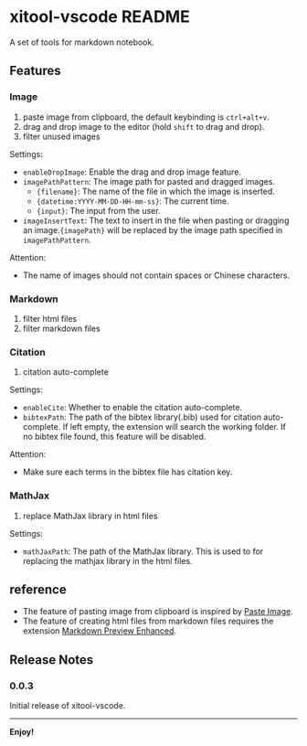 # xitool-vscode README

A set of tools for markdown notebook.

## Features

### Image 

1. paste image from clipboard, the default keybinding is `ctrl+alt+v`.
2. drag and drop image to the editor (hold `shift` to drag and drop).
3. filter unused images

Settings:

- `enableDropImage`: Enable the drag and drop image feature.
- `imagePathPattern`: The image path for pasted and dragged images.
  - `{filename}`: The name of the file in which the image is inserted.
  - `{datetime:YYYY-MM-DD-HH-mm-ss}`: The current time.
  - `{input}`: The input from the user.
- `imageInsertText`: The text to insert in the file when pasting or dragging an image.`{imagePath}` will be replaced by the image path specified in `imagePathPattern`.

Attention:

- The name of images should not contain spaces or Chinese characters.

### Markdown

1. filter html files 
2. filter markdown files

### Citation

1. citation auto-complete

Settings:

- `enableCite`: Whether to enable the citation auto-complete.
- `bibtexPath`: The path of the bibtex library(.bib) used for citation auto-complete. If left empty, the extension will search the working folder. If no bibtex file found, this feature will be disabled.

Attention:

- Make sure each terms in the bibtex file has citation key.

### MathJax

1. replace MathJax library in html files

Settings:

- `mathJaxPath`: The path of the MathJax library. This is used to for replacing the mathjax library in the html files.


## reference

- The feature of pasting image from clipboard is inspired by [Paste Image](https://github.com/mushanshitiancai/vscode-paste-image).
- The feature of creating html files from markdown files requires the extension [Markdown Preview Enhanced](https://github.com/shd101wyy/vscode-markdown-preview-enhanced).

## Release Notes

### 0.0.3

Initial release of xitool-vscode.

---

**Enjoy!**

